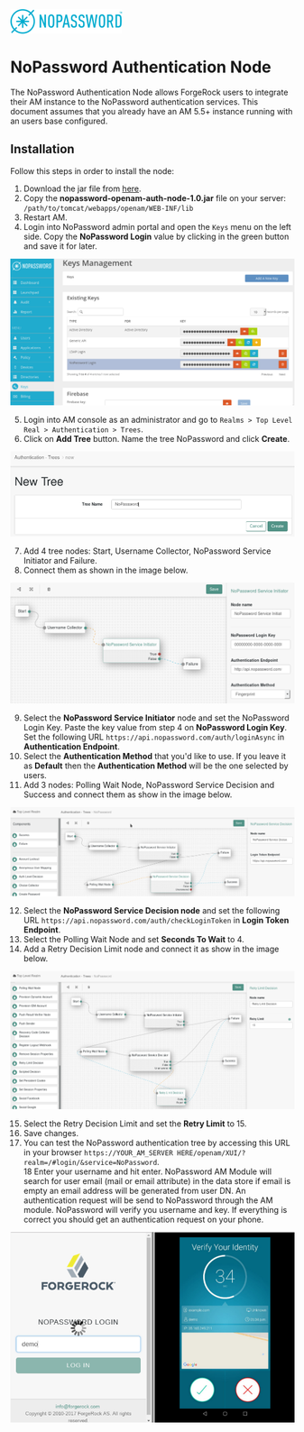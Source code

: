 ![image alt text](/images/nopassword_logo.png)

# NoPassword Authentication Node

The NoPassword Authentication Node allows ForgeRock users to integrate their AM instance to the NoPassword authentication services.
This document assumes that you already have an AM 5.5+ instance running with an users base configured.

## Installation

Follow this steps in order to install the node:

1. Download the jar file from [here](target/nopassword-openam-auth-node-1.0.jar).
2. Copy the **nopassword-openam-auth-node-1.0.jar** file on your server: `/path/to/tomcat/webapps/openam/WEB-INF/lib`
3. Restart AM.
4. Login into NoPassword admin portal and open the `Keys` menu on the left side. Copy the **NoPassword Login** value by clicking in the green button and save it for later.

![image alt text](/images/nopassword_login_key.png)

5. Login into AM console as an administrator and go to `Realms > Top Level Real > Authentication > Trees`.
6. Click on **Add Tree** button. Name the tree NoPassword and click **Create**.

![image](/images/add_tree.png)

7. Add 4 tree nodes: Start, Username Collector, NoPassword Service Initiator and Failure.
8. Connect them as shown in the image below.

![image](/images/tree_1.png)

9. Select the **NoPassword Service Initiator** node and set the NoPassword Login Key. Paste the key value from step 4 on **NoPassword Login Key**. Set the following URL `https://api.nopassword.com/auth/loginAsync` in **Authentication Endpoint**.
10. Select the **Authentication Method** that you'd like to use. If you leave it as **Default** then the **Authentication Method** will be the one selected by users.
11. Add 3 nodes: Polling Wait Node, NoPassword Service Decision and Success and connect them as show in the image below.

![image](/images/tree_2.png)

12. Select the **NoPassword Service Decision node** and set the following URL `https://api.nopassword.com/auth/checkLoginToken` in **Login Token Endpoint**.
13. Select the Polling Wait Node and set **Seconds To Wait** to 4.
14. Add a Retry Decision Limit node and connect it as show in the image below.

![image](/images/tree_3.png)

15. Select the Retry Decision Limit and set the **Retry Limit** to 15.
16. Save changes.
17. You can test the NoPassword authentication tree by accessing this URL in your browser `https://YOUR_AM_SERVER HERE/openam/XUI/?realm=/#login/&service=NoPassword`.</br>
18 Enter your username and hit enter. NoPassword AM Module will search for user email (mail or email attribute) in the data store if email is empty an email address will be generated from user DN. An authentication request will be send to NoPassword through the AM module. NoPassword will verify you username and key. If everything is correct you should get an authentication request on your phone.

![image](/images/demo_auth.png)
